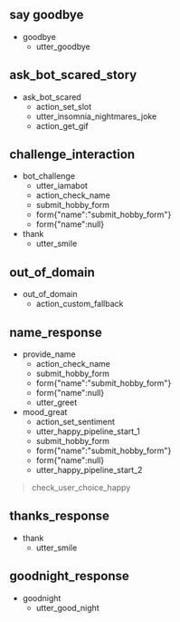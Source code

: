 ## say goodbye
* goodbye
  - utter_goodbye
 
## ask_bot_scared_story
* ask_bot_scared
  - action_set_slot
  - utter_insomnia_nightmares_joke
  - action_get_gif
    
## challenge_interaction
* bot_challenge
    - utter_iamabot
    - action_check_name
    - submit_hobby_form
    - form{"name":"submit_hobby_form"}
    - form{"name":null} 
* thank
    - utter_smile
  
## out_of_domain
* out_of_domain
    - action_custom_fallback
  

## name_response
* provide_name
    - action_check_name
    - submit_hobby_form
    - form{"name":"submit_hobby_form"}
    - form{"name":null}
    - utter_greet
* mood_great
    - action_set_sentiment
    - utter_happy_pipeline_start_1
    - submit_hobby_form
    - form{"name":"submit_hobby_form"}
    - form{"name":null}  
    - utter_happy_pipeline_start_2
> check_user_choice_happy

## thanks_response
* thank
    - utter_smile
  
## goodnight_response
* goodnight
    - utter_good_night

